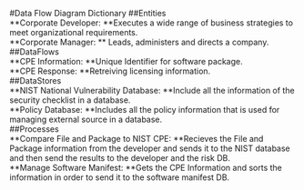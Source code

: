 #Data Flow Diagram Dictionary
##Entities<br/>
**Corporate Developer: **Executes a wide range of business strategies to meet organizational requirements.<br/>
**Corporate Manager: ** Leads, administers and directs a company.<br/>
##DataFlows<br/>
**CPE Information: **Unique Identifier for software package.<br/>
**CPE Response: **Retreiving licensing information.<br/>
##DataStores<br/>
**NIST National Vulnerability Database: **Include all the information of the security checklist in a database.<br/>
**Policy Database: **Includes all the policy information that is used for managing external source in a database.<br/>
##Processes<br/>
**Compare File and Package to NIST CPE: **Recieves the File and Package information from the developer and sends it to the NIST database and then send the results to the developer and the risk DB.<br/>
**Manage Software Manifest: **Gets the CPE Information and sorts the information in order to send it to the software manifest DB.<br/>
